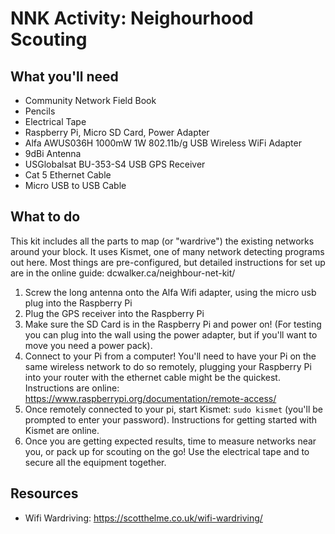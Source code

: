 # NNK Activity: Neighourhood Scouting

## What you'll need

- Community Network Field Book
- Pencils
- Electrical Tape
- Raspberry Pi, Micro SD Card, Power Adapter
- Alfa AWUS036H 1000mW 1W 802.11b/g USB Wireless WiFi Adapter
- 9dBi Antenna
- USGlobalsat BU-353-S4 USB GPS Receiver
- Cat 5 Ethernet Cable
- Micro USB to USB Cable

## What to do

This kit includes all the parts to map (or "wardrive") the existing networks around your block. It uses Kismet, one of many network detecting programs out here. Most things are pre-configured, but detailed instructions for set up are in the online guide: dcwalker.ca/neighbour-net-kit/

1. Screw the long antenna onto the Alfa Wifi adapter, using the micro usb plug into the Raspberry Pi
2. Plug the GPS receiver into the Raspberry Pi
3. Make sure the SD Card is in the Raspberry Pi and power on! (For testing you can plug into the wall using the power adapter, but if you'll want to move you need a power pack).
4. Connect to your Pi from a computer! You'll need to have your Pi on the same wireless network to do so remotely, plugging your Raspberry Pi into your router with the ethernet cable might be the quickest. Instructions are online: https://www.raspberrypi.org/documentation/remote-access/
5. Once remotely connected to your pi, start Kismet: `sudo kismet` (you'll be prompted to enter your password). Instructions for getting started with Kismet are online.
6. Once you are getting expected results, time to measure networks near you, or pack up for scouting on the go! Use the electrical tape and to secure all the equipment together.

## Resources

- Wifi Wardriving: https://scotthelme.co.uk/wifi-wardriving/
